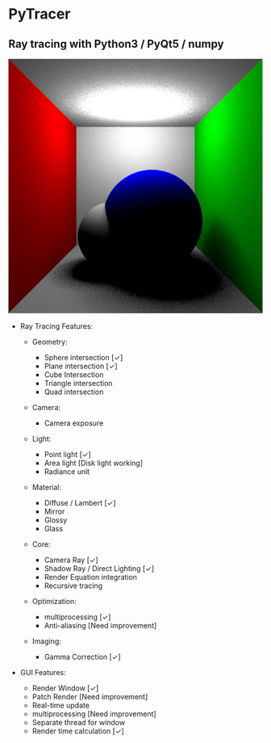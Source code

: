 # PyTracer

## Ray tracing with Python3 / PyQt5 / numpy

![alt text](test.png)

* Ray Tracing Features:
  * Geometry:
    * Sphere intersection [✓]
    * Plane intersection [✓]
    * Cube Intersection
    * Triangle intersection
    * Quad intersection

  * Camera:
    * Camera exposure

  * Light:
    * Point light [✓]
    * Area light [Disk light working]
    * Radiance unit

  * Material:
    * Diffuse / Lambert [✓]
    * Mirror
    * Glossy
    * Glass

  * Core:
    * Camera Ray [✓]
    * Shadow Ray / Direct Lighting [✓]
    * Render Equation integration
    * Recursive tracing

  * Optimization:
    * multiprocessing [✓]
    * Anti-aliasing [Need improvement]

  * Imaging:
    * Gamma Correction [✓]

* GUI Features:
  * Render Window [✓]
  * Patch Render [Need improvement]
  * Real-time update
  * multiprocessing [Need improvement]
  * Separate thread for window
  * Render time calculation [✓]
